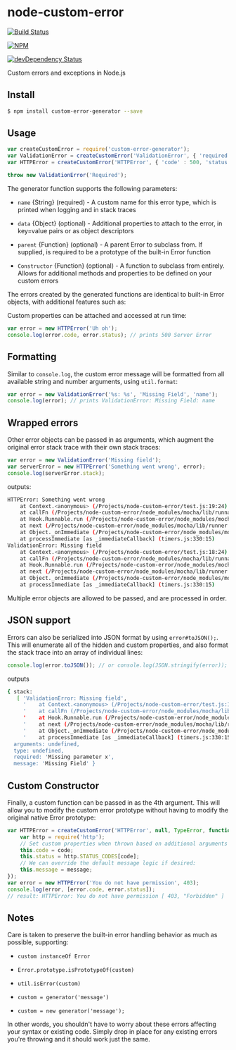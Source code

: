 node-custom-error
===================
[![Build Status](https://travis-ci.org/jproulx/node-custom-error.svg?branch=master)](https://travis-ci.org/jproulx/node-custom-error)

[![NPM](https://nodei.co/npm/custom-error-generator.png)](https://nodei.co/npm/custom-error-generator/)

[![devDependency Status](https://david-dm.org/jproulx/node-custom-error/dev-status.svg)](https://david-dm.org/jproulx/node-custom-error#info=devDependencies)

Custom errors and exceptions in Node.js

## Install

```bash
$ npm install custom-error-generator --save
```

## Usage

```javascript
var createCustomError = require('custom-error-generator');
var ValidationError = createCustomError('ValidationError', { 'required', 'Missing parameter x' }, TypeError);
var HTTPError = createCustomError('HTTPError', { 'code' : 500, 'status' : 'Server Error' });

throw new ValidationError('Required');
```

The generator function supports the following parameters:

* `name` {String} (required) - A custom name for this error type, which is printed when logging and in stack traces

* `data` {Object} (optional) - Additional properties to attach to the error, in key=value pairs or as object descriptors

* `parent` {Function} (optional) - A parent Error to subclass from. If supplied, is required to be a prototype of the built-in Error function

* `Constructor` {Function} (optional) - A function to subclass from entirely. Allows for additional methods and properties to be defined on your custom errors

The errors created by the generated functions are identical to built-in Error objects, with additional features such as:

Custom properties can be attached and accessed at run time:
```javascript
var error = new HTTPError('Uh oh');
console.log(error.code, error.status); // prints 500 Server Error
```

## Formatting

Similar to `console.log`, the custom error message will be formatted from all available string and number arguments, using `util.format`:
```javascript
var error = new ValidationError('%s: %s', 'Missing Field', 'name');
console.log(error); // prints ValidationError: Missing Field: name
```

## Wrapped errors

Other error objects can be passed in as arguments, which augment the original error stack trace with their own stack traces:
```javascript
var error = new ValidationError('Missing field');
var serverError = new HTTPError('Something went wrong', error);
console.log(serverError.stack);
```
outputs:
```bash
HTTPError: Something went wrong
    at Context.<anonymous> (/Projects/node-custom-error/test.js:19:24)
    at callFn (/Projects/node-custom-error/node_modules/mocha/lib/runnable.js:223:21)
    at Hook.Runnable.run (/Projects/node-custom-error/node_modules/mocha/lib/runnable.js:216:7)
    at next (/Projects/node-custom-error/node_modules/mocha/lib/runner.js:259:10)
    at Object._onImmediate (/Projects/node-custom-error/node_modules/mocha/lib/runner.js:276:5)
    at processImmediate [as _immediateCallback] (timers.js:330:15)
ValidationError: Missing field
    at Context.<anonymous> (/Projects/node-custom-error/test.js:18:24)
    at callFn (/Projects/node-custom-error/node_modules/mocha/lib/runnable.js:223:21)
    at Hook.Runnable.run (/Projects/node-custom-error/node_modules/mocha/lib/runnable.js:216:7)
    at next (/Projects/node-custom-error/node_modules/mocha/lib/runner.js:259:10)
    at Object._onImmediate (/Projects/node-custom-error/node_modules/mocha/lib/runner.js:276:5)
    at processImmediate [as _immediateCallback] (timers.js:330:15)
```
Multiple error objects are allowed to be passed, and are processed in order.

## JSON support
Errors can also be serialized into JSON format by using `error#toJSON();`. This will enumerate all of the hidden and custom properties, and also format the stack trace into an array of individual lines:

```javascript
console.log(error.toJSON()); // or console.log(JSON.stringify(error));
```
outputs
```bash
{ stack:
   [ 'ValidationError: Missing field',
     '    at Context.<anonymous> (/Projects/node-custom-error/test.js:17:24)',
     '    at callFn (/Projects/node-custom-error/node_modules/mocha/lib/runnable.js:223:21)',
     '    at Hook.Runnable.run (/Projects/node-custom-error/node_modules/mocha/lib/runnable.js:216:7)',
     '    at next (/Projects/node-custom-error/node_modules/mocha/lib/runner.js:259:10)',
     '    at Object._onImmediate (/Projects/node-custom-error/node_modules/mocha/lib/runner.js:276:5)',
     '    at processImmediate [as _immediateCallback] (timers.js:330:15)' ],
  arguments: undefined,
  type: undefined,
  required: 'Missing parameter x',
  message: 'Missing Field' }
```

## Custom Constructor
Finally, a custom function can be passed in as the 4th argument. This will allow you to modify the custom error prototype without having to modify the original native Error prototype:

```javascript
var HTTPError = createCustomError('HTTPError', null, TypeError, function (message, code) {
    var http = require('http');
    // Set custom properties when thrown based on additional arguments
    this.code = code;
    this.status = http.STATUS_CODES[code];
    // We can override the default message logic if desired:
    this.message = message;
});
var error = new HTTPError('You do not have permission', 403);
console.log(error, [error.code, error.status]);
// result: HTTPError: You do not have permission [ 403, "Forbidden" ]
```

## Notes
Care is taken to preserve the built-in error handling behavior as much as possible, supporting:

* `custom instanceOf Error`

* `Error.prototype.isPrototypeOf(custom)`

* `util.isError(custom)`

* `custom = generator('message')`

* `custom = new generator('message');`

In other words, you shouldn't have to worry about these errors affecting your syntax or existing code. Simply drop in place for any existing errors you're throwing and it should work just the same.
